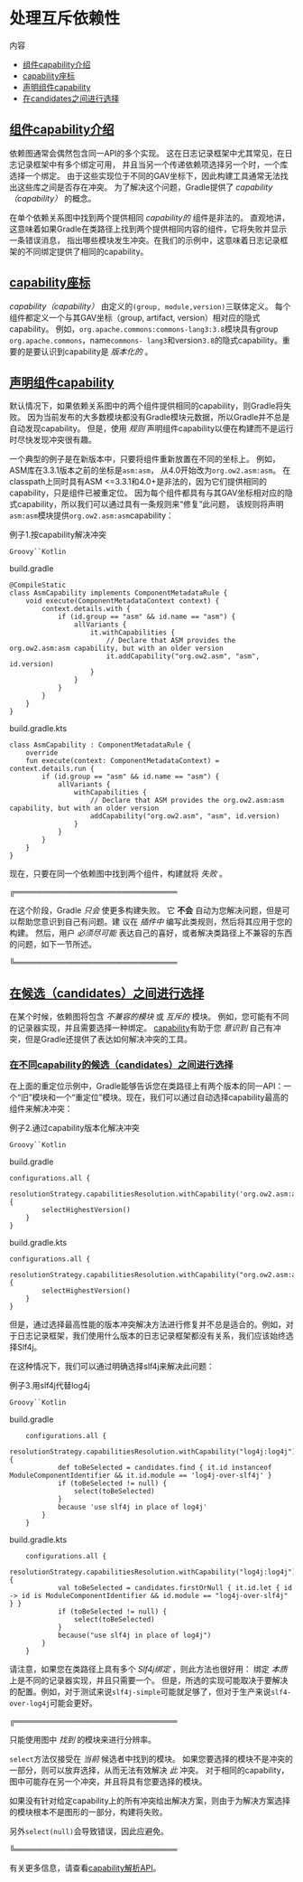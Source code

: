 # 处理互斥依赖性


内容

  * [组件capability介绍](#组件capability介绍)
  * [capability座标](#capability座标)
  * [声明组件capability](#声明组件capability)
  * [在candidates之间进行选择](#在候选（candidates）之间进行选择)

## [组件capability介绍](#组件capability介绍)

依赖图通常会偶然包含同一API的多个实现。
这在日志记录框架中尤其常见，在日志记录框架中有多个绑定可用，
并且当另一个传递依赖项选择另一个时，一个库选择一个绑定。
由于这些实现位于不同的GAV坐标下，因此构建工具通常无法找出这些库之间是否存在冲突。
为了解决这个问题，Gradle提供了
_capability（capability）_ 的概念。

在单个依赖关系图中找到两个提供相同 _capability的_ 组件是非法的。
直观地讲，这意味着如果Gradle在类路径上找到两个提供相同内容的组件，它将失败并显示一条错误消息，
指出哪些模块发生冲突。在我们的示例中，这意味着日志记录框架的不同绑定提供了相同的capability。

## [capability座标](#capability座标)

_capability（capability）_ 由定义的`(group, module,version)`三联体定义。
每个组件都定义一个与其GAV坐标（group, artifact, version）相对应的隐式capability。
例如，`org.apache.commons:commons-lang3:3.8`模块具有group `org.apache.commons`，name`commons-
lang3`和version`3.8`的隐式capability。重要的是要认识到capability是 _版本化的_ 。

## [声明组件capability](#声明组件capability)

默认情况下，如果依赖关系图中的两个组件提供相同的capability，则Gradle将失败。
因为当前发布的大多数模块都没有Gradle模块元数据，所以Gradle并不总是自动发现capability。
但是，使用 _规则_ 声明组件capability以便在构建而不是运行时尽快发现冲突很有趣。

一个典型的例子是在新版本中，只要将组件重新放置在不同的坐标上。
例如，ASM库在3.3.1版本之前的坐标是`asm:asm`，
从4.0开始改为`org.ow2.asm:asm`。
在classpath上同时具有ASM <=3.3.1和4.0+是非法的，因为它们提供相同的capability，只是组件已被重定位。
因为每个组件都具有与其GAV坐标相对应的隐式capability，所以我们可以通过具有一条规则来“修复”此问题，
该规则将声明`asm:asm`模块提供`org.ow2.asm:asm`capability：

例子1.按capability解决冲突

`Groovy``Kotlin`

build.gradle

    
    
    @CompileStatic
    class AsmCapability implements ComponentMetadataRule {
        void execute(ComponentMetadataContext context) {
            context.details.with {
                if (id.group == "asm" && id.name == "asm") {
                    allVariants {
                        it.withCapabilities {
                            // Declare that ASM provides the org.ow2.asm:asm capability, but with an older version
                            it.addCapability("org.ow2.asm", "asm", id.version)
                        }
                    }
                }
            }
        }
    }

build.gradle.kts

    
    
    class AsmCapability : ComponentMetadataRule {
        override
        fun execute(context: ComponentMetadataContext) = context.details.run {
            if (id.group == "asm" && id.name == "asm") {
                allVariants {
                    withCapabilities {
                        // Declare that ASM provides the org.ow2.asm:asm capability, but with an older version
                        addCapability("org.ow2.asm", "asm", id.version)
                    }
                }
            }
        }
    }

现在，只要在同一个依赖图中找到两个组件，构建就将 _失败_ 。

╔═════════════════════════════  

在这个阶段，Gradle _只会_ 使更多构建失败。
它 **不会** 自动为您解决问题，但是可以帮助您意识到自己有问题。建
议在 _插件中_ 编写此类规则，然后将其应用于您的构建。
然后，用户 _必须尽可能_ 表达自己的喜好，或者解决类路径上不兼容的东西的问题，如下一节所述。  
  
╚═════════════════════════════    
  
## [在候选（candidates）之间进行选择](#在候选（candidates）之间进行选择)

在某个时候，依赖图将包含 _不兼容的模块_ 或 _互斥的_ 模块。
例如，您可能有不同的记录器实现，并且需要选择一种绑定。
[capability](#组件capability介绍)有助于您 _意识到_ 自己有冲突，但是Gradle还提供了表达如何解决冲突的工具。

### [在不同capability的候选（candidates）之间进行选择](#在不同capability的候选（candidates）之间进行选择)

在上面的重定位示例中，Gradle能够告诉您在类路径上有两个版本的同一API：一个“旧”模块和一个“重定位”模块。现在，我们可以通过自动选择capability最高的组件来解决冲突：

例子2.通过capability版本化解决冲突

`Groovy``Kotlin`

build.gradle

    
    
    configurations.all {
        resolutionStrategy.capabilitiesResolution.withCapability('org.ow2.asm:asm') {
            selectHighestVersion()
        }
    }

build.gradle.kts

    
    
    configurations.all {
        resolutionStrategy.capabilitiesResolution.withCapability("org.ow2.asm:asm") {
            selectHighestVersion()
        }
    }

但是，通过选择最高性能的版本冲突解决方法进行修复并不总是适合的。例如，对于日志记录框架，我们使用什么版本的日志记录框架都没有关系，我们应该始终选择Slf4j。

在这种情况下，我们可以通过明确选择slf4j来解决此问题：

例子3.用slf4j代替log4j

`Groovy``Kotlin`

build.gradle

    
    
        configurations.all {
            resolutionStrategy.capabilitiesResolution.withCapability("log4j:log4j") {
                def toBeSelected = candidates.find { it.id instanceof ModuleComponentIdentifier && it.id.module == 'log4j-over-slf4j' }
                if (toBeSelected != null) {
                    select(toBeSelected)
                }
                because 'use slf4j in place of log4j'
            }
        }

build.gradle.kts

    
    
        configurations.all {
            resolutionStrategy.capabilitiesResolution.withCapability("log4j:log4j") {
                val toBeSelected = candidates.firstOrNull { it.id.let { id -> id is ModuleComponentIdentifier && id.module == "log4j-over-slf4j" } }
                if (toBeSelected != null) {
                    select(toBeSelected)
                }
                because("use slf4j in place of log4j")
            }
        }

请注意，如果您在类路径上具有多个 _Slf4j绑定_ ，则此方法也很好用：
绑定 _本质_ 上是不同的记录器实现，并且只需要一个。
但是，所选的实现可能取决于要解决的配置。例如，对于测试来说`slf4j-simple`可能就足够了，但对于生产来说`slf4-over-log4j`可能会更好。

╔═════════════════════════════  

只能使用图中 _找到_ 的模块来进行分辨率。

`select`方法仅接受在 _当前_ 候选者中找到的模块。
如果您要选择的模块不是冲突的一部分，则可以放弃选择，从而无法有效解决 _此_ 冲突。
对于相同的capability，图中可能存在另一个冲突，并且将具有您要选择的模块。

如果没有针对给定capability上的所有冲突给出解决方案，则由于为解决方案选择的模块根本不是图形的一部分，构建将失败。

另外`select(null)`会导致错误，因此应避免。  
  
╚═════════════════════════════    
  
有关更多信息，请查看[capability解析API](https://docs.gradle.org/6.7.1/javadoc/org/gradle/api/artifacts/ResolutionStrategy.html#capabilitiesResolution)。

